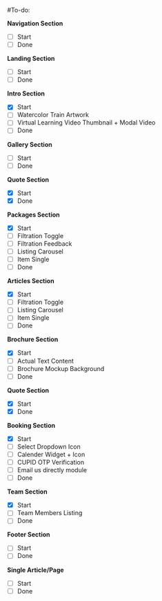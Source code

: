 #To-do:

**Navigation Section**
- [ ] Start
- [ ] Done

**Landing Section**
- [ ] Start
- [ ] Done

**Intro Section**
- [x] Start
- [ ] Watercolor Train Artwork
- [ ] Virtual Learning Video Thumbnail + Modal Video
- [ ] Done

**Gallery Section**
- [ ] Start
- [ ] Done

**Quote Section**
- [x] Start
- [x] Done

**Packages Section**
- [x] Start
- [ ] Filtration Toggle
- [ ] Filtration Feedback
- [ ] Listing Carousel
- [ ] Item Single
- [ ] Done

**Articles Section**
- [x] Start
- [ ] Filtration Toggle
- [ ] Listing Carousel
- [ ] Item Single
- [ ] Done

**Brochure Section**
- [x] Start
- [ ] Actual Text Content
- [ ] Brochure Mockup Background
- [ ] Done

**Quote Section**
- [x] Start
- [x] Done

**Booking Section**
- [x] Start
- [ ] Select Dropdown Icon
- [ ] Calender Widget + Icon
- [ ] CUPID OTP Verification
- [ ] Email us directly module
- [ ] Done

**Team Section**
- [x] Start
- [ ] Team Members Listing
- [ ] Done

**Footer Section**
- [ ] Start
- [ ] Done

**Single Article/Page**
- [ ] Start
- [ ] Done
